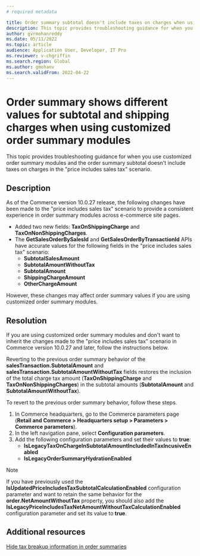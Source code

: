 ```yaml
---
# required metadata

title: Order summary subtotal doesn't include taxes on charges when using customized order summary modules
description: This topic provides troubleshooting guidance for when you use customized order summary modules and the order summary subtotal doesn't include taxes on charges in the "price includes sales tax" scenario.
author: gvrmohanreddy
ms.date: 05/11/2022
ms.topic: article 
audience: Application User, Developer, IT Pro
ms.reviewer: v-chgriffin
ms.search.region: Global
ms.author: gmohanv
ms.search.validFrom: 2022-04-22
---
```


# Order summary shows different values for subtotal and shipping charges when using customized order summary modules 

This topic provides troubleshooting guidance for when you use customized order summary modules and the order summary subtotal doesn't include taxes on charges in the "price includes sales tax" scenario.

## Description

As of the Commerce version 10.0.27 release, the following changes have been made to the "price includes sales tax" scenario to provide a consistent experience in order summary modules across e-commerce site pages. 

- Added two new fields: **TaxOnShippingCharge** and **TaxOnNonShippingCharges**. 
- The **GetSalesOrderBySalesId** and **GetSalesOrderByTransactionId** APIs have accurate values for the following fields in the "price includes sales tax" scenario: 
    - **SubtotalSalesAmount**
    - **SubtotalAmountWithoutTax**
    - **SubtotalAmount**
    - **ShippingChargeAmount**
    - **OtherChargeAmount**

However, these changes may affect order summary values if you are using customized order summary modules.

## Resolution

If you are using customized order summary modules and don't want to inherit the changes made to the "price includes sales tax" scenario in Commerce version 10.0.27 and later, follow the instructions below.

Reverting to the previous order summary behavior of the **salesTransaction.SubtotalAmount** and **salesTransaction.SubtotalAmountWithoutTax** fields restores the inclusion of the total charge tax amount (**TaxOnShippingCharge** and **TaxOnNonShippingCharges**) in the subtotal amounts (**SubtotalAmount** and **SubtotalAmountWithoutTax**).

To revert to the previous order summary behavior, follow these steps.

1. In Commerce headquarters, go to the Commerce parameters page (**Retail and Commerce \> Headquarters setup \> Parameters  \> Commerce parameters**). 
1. In the left navigation pane, select **Configuration parameters**.
1. Add the following configuration parameters and set their values to **true**:
    - **IsLegacyTaxOnChargeInSubtotalAmountIncludedInTaxIncusiveEnabled**
    - **IsLegacyOrderSummaryHydrationEnabled**

> [!NOTE]
> If you have previously used the **IsUpdatedPriceIncludesTaxSubtotalCalculationEnabled** configuration parameter and want to retain the same behavior for the **order.NetAmountWithoutTax** property, you should also add the **IsLegacyPriceIncludesTaxNetAmountWithoutTaxCalculationEnabled** configuration parameter and set its value to **true**.

## Additional resources

[Hide tax breakup information in order summaries](../hide-taxes-breakup.md)


